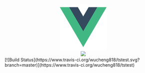 <div align=center><img width="150" height="150" src="https://github.com/wucheng818/tstest/raw/master/src/assets/logo.png"/></div>
<div align=center><img src="https://www.travis-ci.org/wucheng818/tstest.svg?branch=master)](https://www.travis-ci.org/wucheng818/tstest"></div>
[![Build Status](https://www.travis-ci.org/wucheng818/tstest.svg?branch=master)](https://www.travis-ci.org/wucheng818/tstest)
